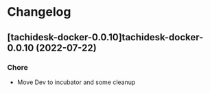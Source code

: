 # Changelog



## [tachidesk-docker-0.0.10]tachidesk-docker-0.0.10 (2022-07-22)

### Chore

- Move Dev to incubator and some cleanup
  
  